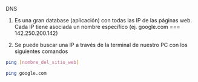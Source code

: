 DNS
  
1. Es una gran database (aplicación) con todas las IP de las páginas web. Cada IP tiene asociada un nombre específico (ej. google.com === 142.250.200.142)

2. Se puede buscar una IP a través de la terminal de nuestro PC con los siguientes comandos

```bash
ping [nombre_del_sitio_web]
```

```bash
ping google.com
```
